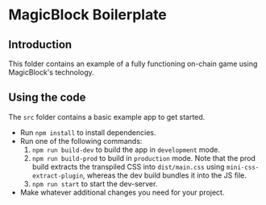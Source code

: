 # MagicBlock Boilerplate

## Introduction

This folder contains an example of a fully functioning on-chain game using MagicBlock's technology.

## Using the code

The `src` folder contains a basic example app to get started.

* Run `npm install` to install dependencies.
* Run one of the following commands:
    1. `npm run build-dev` to build the app in `development` mode.
    2. `npm run build-prod` to build in `production` mode. Note that the prod build extracts the transpiled CSS into `dist/main.css` using `mini-css-extract-plugin`, whereas the dev build bundles it into the JS file.
    3. `npm run start` to start the dev-server.
* Make whatever additional changes you need for your project.
